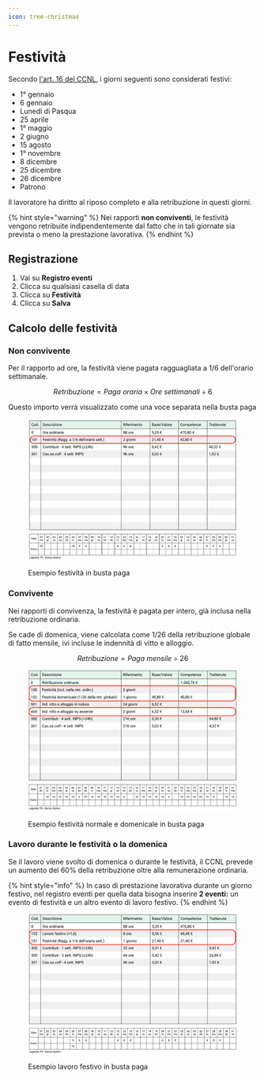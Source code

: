 ```yaml
---
icon: tree-christmas
---
```


# Festività

Secondo [l'art. 16 del CCNL](https://doemploy.app/it/ccnl?scroll=art16), i giorni seguenti sono considerati festivi:

* 1° gennaio
* 6 gennaio
* Lunedì di Pasqua
* 25 aprile
* 1° maggio
* 2 giugno
* 15 agosto
* 1° novembre
* 8 dicembre
* 25 dicembre
* 26 dicembre
* Patrono

Il lavoratore ha diritto al riposo completo e alla retribuzione in questi giorni.

{% hint style="warning" %}
Nei rapporti **non conviventi**, le festività vengono retribuite indipendentemente dal fatto che in tali giornate sia prevista o meno la prestazione lavorativa.
{% endhint %}

## Registrazione <a href="#registrazione-dei-giorni-festivi" id="registrazione-dei-giorni-festivi"></a>

1. Vai su **Registro eventi**
2. Clicca su qualsiasi casella di data
3. Clicca su **Festività**
4. Clicca su **Salva**

## Calcolo delle festività <a href="#calcolo-delle-festivita" id="calcolo-delle-festivita"></a>

### Non convivente <a href="#non-convivente-rapporto-a-d-ore" id="non-convivente-rapporto-a-d-ore"></a>

Per il rapporto ad ore, la festività viene pagata ragguagliata a 1/6 dell'orario settimanale.

$$
Retribuzione = Paga \ oraria  \times Ore \ settimanali \div 6
$$

Questo importo verrà visualizzato come una voce separata nella busta paga

<div align="left"><figure><img src="../../.gitbook/assets/Screenshot 2025-02-10 at 18.41.17.png" alt=""><figcaption><p>Esempio festività in busta paga</p></figcaption></figure></div>

### Convivente <a href="#convivente" id="convivente"></a>

Nei rapporti di convivenza, la festività è pagata per intero, già inclusa nella retribuzione ordinaria.

Se cade di domenica, viene calcolata come 1/26 della retribuzione globale di fatto mensile, ivi incluse le indennità di vitto e alloggio.

$$
Retribuzione = Paga \ mensile \div 26
$$

<div align="left"><figure><img src="../../.gitbook/assets/Screenshot 2025-02-10 at 18.43.03.png" alt=""><figcaption><p>Esempio festività normale e domenicale in busta paga</p></figcaption></figure></div>

### Lavoro durante le festività o la domenica <a href="#lavorare-durante-un-giorno-festivo" id="lavorare-durante-un-giorno-festivo"></a>

Se il lavoro viene svolto di domenica o durante le festività, il CCNL prevede un aumento del 60% della retribuzione oltre alla remunerazione ordinaria.&#x20;

{% hint style="info" %}
In caso di prestazione lavorativa durante un giorno festivo, nel registro eventi per quella data bisogna inserire **2 eventi:** un evento di festività e un altro evento di lavoro festivo.
{% endhint %}

<div align="left"><figure><img src="../../.gitbook/assets/Screenshot 2025-02-10 at 18.45.12.png" alt=""><figcaption><p>Esempio lavoro festivo in busta paga</p></figcaption></figure></div>

